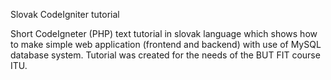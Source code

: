 Slovak CodeIgniter tutorial 

Short CodeIgneter (PHP) text tutorial in slovak language which shows how to make simple web application (frontend and backend) with use of MySQL database system. Tutorial was created for the needs of the BUT FIT course ITU. 
